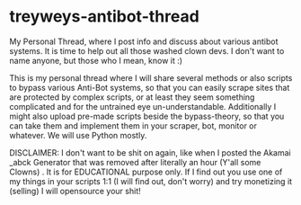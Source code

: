# treyweys-antibot-thread
My Personal Thread, where I post info and discuss about various antibot systems. It is time to help out all those washed clown devs. I don't want to name anyone, but those who I mean, know it :) 

This is my personal thread where I will share several methods or also scripts to bypass various Anti-Bot systems, so that you can easily scrape sites that are protected by complex scripts, or at least they seem something complicated and for the untrained eye un-understandable. Additionally I might also upload pre-made scripts beside the bypass-theory, so that you can take them and implement them in your scraper, bot, monitor or whatever. We will use Python mostly.

DISCLAIMER: I don't want to be shit on again, like when I posted the Akamai _abck Generator that was removed after literally an hour (Y'all some Clowns) . It is for EDUCATIONAL purpose only. If I find out you use one of my things in your scripts 1:1 (I will find out, don't worry) and try monetizing it (selling) I will opensource your shit!
